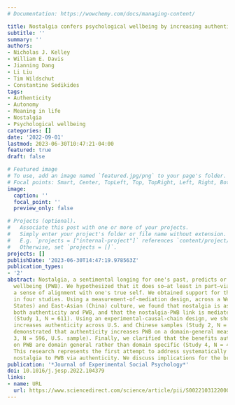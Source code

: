```yaml
---
# Documentation: https://wowchemy.com/docs/managing-content/

title: Nostalgia confers psychological wellbeing by increasing authenticity
subtitle: ''
summary: ''
authors:
- Nicholas J. Kelley
- William E. Davis
- Jianning Dang
- Li Liu
- Tim Wildschut
- Constantine Sedikides
tags:
- Authenticity
- Autonomy
- Meaning in life
- Nostalgia
- Psychological wellbeing
categories: []
date: '2022-09-01'
lastmod: 2023-06-30T10:47:21-04:00
featured: true
draft: false

# Featured image
# To use, add an image named `featured.jpg/png` to your page's folder.
# Focal points: Smart, Center, TopLeft, Top, TopRight, Left, Right, BottomLeft, Bottom, BottomRight.
image:
  caption: ''
  focal_point: ''
  preview_only: false

# Projects (optional).
#   Associate this post with one or more of your projects.
#   Simply enter your project's folder or file name without extension.
#   E.g. `projects = ["internal-project"]` references `content/project/deep-learning/index.md`.
#   Otherwise, set `projects = []`.
projects: []
publishDate: '2023-06-30T14:47:19.978563Z'
publication_types:
- '2'
abstract: Nostalgia, a sentimental longing for one's past, predicts or augments psychological
  wellbeing (PWB). We hypothesized that it does so—at least in part—via authenticity,
  a sense of alignment with one's true self. We obtained support for this hypothesis
  in four studies. Using a measurement-of-mediation design, across a Western (United
  States) and East-Asian (China) culture, we found that nostalgia is associated with
  both authenticity and PWB, and that the nostalgia-PWB link is mediated by authenticity
  (Study 1, N = 611). Using an experimental-causal-chain design, we showed that nostalgia
  increases authenticity across U.S. and Chinese samples (Study 2, N = 777). We then
  demonstrated that authenticity increases PWB on a domain-general measure (Study
  3, N = 596, U.S. sample). Finally, we clarified that the benefits authenticity confers
  on PWB are domain general rather than domain specific (Study 4, N = 414, U.K. sample).
  This research represents the first attempt to address systematically the path from
  nostalgia to PWB via authenticity. We discuss implications for the broader literature.
publication: '*Journal of Experimental Social Psychology*'
doi: 10.1016/j.jesp.2022.104379
links:
- name: URL
  url: https://www.sciencedirect.com/science/article/pii/S0022103122000981
---
```

